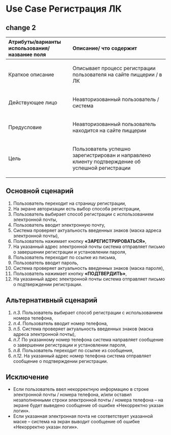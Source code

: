 # Use Case Регистрация ЛК
## change 2
<table>
<thead>
<tr>
<th id="Атрибуты/варианты использования/название поля" style="text-align:left;"> Атрибуты/варианты использования/название поля   </th>
<th id="Описание/ что содержит" style="text-align:left;"> Описание/ что содержит             </th>
</tr>
</thead>

<tbody>
<tr>
<td style="text-align:left;"><p>Краткое описание     </p></td>
<td style="text-align:left;"><p>Описывает процесс регистрации пользователя на сайте пиццерии / в ЛК      </p></td>
</tr>

<tr>
<td style="text-align:left;"><p>Действующее лицо    </p></td>
<td style="text-align:left;"><p>Неавторизованный пользователь / система   </p></td>
</tr>

<tr>
<td style="text-align:left;"><p>Предусловие  </p></td>
<td style="text-align:left;"><p>Неавторизованный пользователь находится на сайте пиццерии   </p></td>
</tr>

<tr>
<td style="text-align:left;"><p>Цель   </p></td>
<td style="text-align:left;"><p>Пользователь успешно зарегистрирован и направлено клиенту подтверждение об успешной регистрации   </p></td>
</tr>

</tbody>
</table>


## Основной сценарий

1. Пользователь переходит на страницу регистрации,
2. На экране авторизации есть выбор способа регистрации,
3. Пользователь выбирает способ регистрации с использованием электронной почты,
4. Пользователь вводит электронную почту,
5. Система проверяет актуальность введенных знаков (маска адреса электронной почты),
6. Пользователь нажимает кнопку **«ЗАРЕГИСТРИРОВАТЬСЯ»**,
7. На указанный адрес электронной почты система отправляет письмо о завершении регистрации и установлении пароля,
8. Пользователь переходит по ссылке из письма,
9. Пользователь вводит пароль,
10. Система проверяет актуальность введенных знаков (маска пароля),
11. Пользователь нажимает кнопку **«ПОДТВЕРДИТЬ»**,
12. На указанный адрес электронной почты система отправляет письмо о подтверждении регистрации.

## Альтернативный сценарий

1. *п.3.* Пользователь выбирает способ регистрации с использованием номера телефона, 
2. *п.4*. Пользователь вводит номер телефона, 
3. *п.5.* Система проверяет актуальность введенных знаков (маска адреса электронной почты), 
4. *п.7.* По указанному номер телефона система направляет сообщение о завершении регистрации и установлении пароля,
5. *п.8.* Пользователь переходит по ссылке из сообщения,
6. *п.12.* На указанный адрес номер телефона система отправляет сообщение о подтверждении регистрации.

## Исключение

* Если пользователь ввел некорректную информацию в строке электронной почты / номера телефона, и/или оставил незаполненными строки электронной почты / номера телефона – на экране будет выведено сообщение об ошибке «Некорректно указан логин».
* Если указанная электронная почта не соответствует указанной маске – система на экран выводит сообщение об ошибке «Некорректно указан логин».
